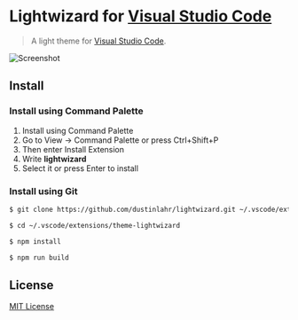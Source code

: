 # Lightwizard for [Visual Studio Code](http://code.visualstudio.com)

> A light theme for [Visual Studio Code](http://code.visualstudio.com).

![Screenshot](https://raw.githubusercontent.com/dustinlahr/lightwizard/master/screenshot.png)

## Install

### Install using Command Palette

1. Install using Command Palette
2. Go to View -> Command Palette or press Ctrl+Shift+P
3. Then enter Install Extension
4. Write **lightwizard**
5. Select it or press Enter to install

### Install using Git

```bash
$ git clone https://github.com/dustinlahr/lightwizard.git ~/.vscode/extensions/theme-lightwizard

$ cd ~/.vscode/extensions/theme-lightwizard

$ npm install

$ npm run build
```

## License

[MIT License](./LICENSE)
